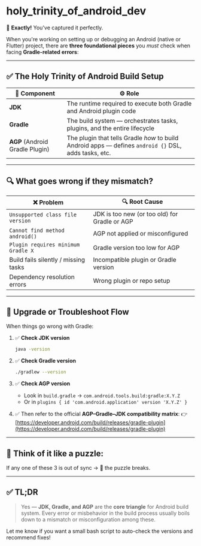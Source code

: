 # holy_trinity_of_android_dev
🎯 **Exactly!** You've captured it perfectly.

When you're working on setting up or debugging an Android (native or Flutter) project, there are **three foundational pieces** you *must* check when facing **Gradle-related errors**:

---

## ✅ The Holy Trinity of Android Build Setup

| 🔧 Component                    | ⚙️ Role                                                                                               |
| ------------------------------- | ----------------------------------------------------------------------------------------------------- |
| **JDK**                         | The runtime required to execute both Gradle and Android plugin code                                   |
| **Gradle**                      | The build system — orchestrates tasks, plugins, and the entire lifecycle                              |
| **AGP** (Android Gradle Plugin) | The plugin that tells Gradle *how* to build Android apps — defines `android {}` DSL, adds tasks, etc. |

---

## 🔍 What goes wrong if they mismatch?

| ❌ Problem                            | 🔍 Root Cause                                 |
| ------------------------------------ | --------------------------------------------- |
| `Unsupported class file version`     | JDK is too new (or too old) for Gradle or AGP |
| `Cannot find method android()`       | AGP not applied or misconfigured              |
| `Plugin requires minimum Gradle X`   | Gradle version too low for AGP                |
| Build fails silently / missing tasks | Incompatible plugin or Gradle version         |
| Dependency resolution errors         | Wrong plugin or repo setup                    |

---

## 🔁 Upgrade or Troubleshoot Flow

When things go wrong with Gradle:

1. ✅ **Check JDK version**

   ```sh
   java -version
   ```

2. ✅ **Check Gradle version**

   ```sh
   ./gradlew --version
   ```

3. ✅ **Check AGP version**

   * Look in `build.gradle` → `com.android.tools.build:gradle:X.Y.Z`
   * Or in `plugins { id 'com.android.application' version 'X.Y.Z' }`

4. ✅ Then refer to the official **AGP–Gradle–JDK compatibility matrix**:
   👉 [https://developer.android.com/build/releases/gradle-plugin](https://developer.android.com/build/releases/gradle-plugin)

---

## 🧠 Think of it like a puzzle:

If any one of these 3 is out of sync → 🧩 the puzzle breaks.

---

## ✅ TL;DR

> Yes — **JDK, Gradle, and AGP** are the **core triangle** for Android build system.
> Every error or misbehavior in the build process usually boils down to a mismatch or misconfiguration among these.

Let me know if you want a small bash script to auto-check the versions and recommend fixes!
